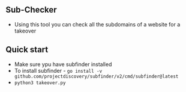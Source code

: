 ## Sub-Checker 
* Using this tool you can check all the subdomains of a website for a takeover 

## Quick start
* Make sure ypu have subfinder installed 
* To install subfinder - ```go install -v github.com/projectdiscovery/subfinder/v2/cmd/subfinder@latest```
* ```python3 takeover.py``` 
